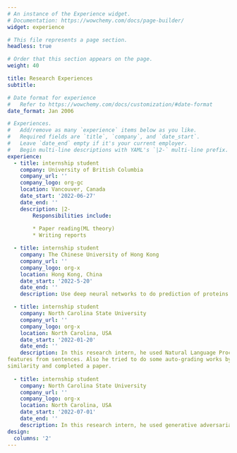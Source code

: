 ```yaml
---
# An instance of the Experience widget.
# Documentation: https://wowchemy.com/docs/page-builder/
widget: experience

# This file represents a page section.
headless: true

# Order that this section appears on the page.
weight: 40

title: Research Experiences
subtitle:

# Date format for experience
#   Refer to https://wowchemy.com/docs/customization/#date-format
date_format: Jan 2006

# Experiences.
#   Add/remove as many `experience` items below as you like.
#   Required fields are `title`, `company`, and `date_start`.
#   Leave `date_end` empty if it's your current employer.
#   Begin multi-line descriptions with YAML's `|2-` multi-line prefix.
experience:
  - title: internship student
    company: University of British Columbia
    company_url: ''
    company_logo: org-gc
    location: Vancouver, Canada
    date_start: '2022-06-27'
    date_end: ''
    description: |2-
        Responsibilities include:
        
        * Paper reading(ML theory)
        * Writing reports

  - title: internship student
    company: The Chinese University of Hong Kong
    company_url: ''
    company_logo: org-x
    location: Hong Kong, China
    date_start: '2022-5-20'
    date_end: ''
    description: Use deep neural networks to do prediction of proteins.

  - title: internship student
    company: North Carolina State University
    company_url: ''
    company_logo: org-x
    location: North Carolina, USA
    date_start: '2022-01-20'
    date_end: ''
    description: In this research intern, he used Natural Language Processing(NLP) models to extract
features from sentences. Also he tried to do some auto-grading works by comparing semantic
similarity and completed a paper.
    
  - title: internship student
    company: North Carolina State University
    company_url: ''
    company_logo: org-x
    location: North Carolina, USA
    date_start: '2022-07-01'
    date_end: ''
    description: In this research intern, he used generative adversarial network(GAN) as well as WGAN and WGAN-GP to generate data for the professor.
design:
  columns: '2'
---
```

